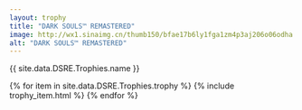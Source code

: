 ```yaml
---
layout: trophy
title: "DARK SOULS™ REMASTERED"
image: http://wx1.sinaimg.cn/thumb150/bfae17b6ly1fga1zm4p3aj206o06odha
alt: "DARK SOULS™ REMASTERED"
---
```


<tr><td colspan="4"><p>{{ site.data.DSRE.Trophies.name }}</p></td></tr>

{% for item in site.data.DSRE.Trophies.trophy %}
{% include trophy_item.html %}
{% endfor %}
